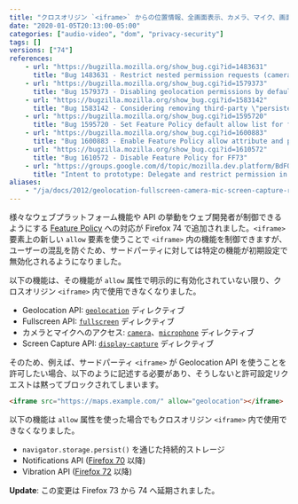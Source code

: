 ```yaml
---
title: "クロスオリジン `<iframe>` からの位置情報、全画面表示、カメラ、マイク、画面キャプチャリクエストが初期設定で無効化されました"
date: "2020-01-05T20:13:00-05:00"
categories: ["audio-video", "dom", "privacy-security"]
tags: []
versions: ["74"]
references:
    - url: "https://bugzilla.mozilla.org/show_bug.cgi?id=1483631"
      title: "Bug 1483631 - Restrict nested permission requests (camera/microphone/geolocation/screensharing) with Feature Policy"
    - url: "https://bugzilla.mozilla.org/show_bug.cgi?id=1579373"
      title: "Bug 1579373 - Disabling geolocation permissions by default in cross-origin iframes"
    - url: "https://bugzilla.mozilla.org/show_bug.cgi?id=1583142"
      title: "Bug 1583142 - Considering removing third-party \"persistent-storage\" prompting support"
    - url: "https://bugzilla.mozilla.org/show_bug.cgi?id=1595720"
      title: "Bug 1595720 - Set Feature Policy default allow list for fullscreen to eself, disable third party by default"
    - url: "https://bugzilla.mozilla.org/show_bug.cgi?id=1600883"
      title: "Bug 1600883 - Enable Feature Policy allow attribute and permission delegation by default"
    - url: "https://bugzilla.mozilla.org/show_bug.cgi?id=1610572"
      title: "Bug 1610572 - Disable Feature Policy for FF73"
    - url: "https://groups.google.com/d/topic/mozilla.dev.platform/BdFOMAuCGW8/discussion"
      title: "Intent to prototype: Delegate and restrict permission in third party context"
aliases:
    - "/ja/docs/2012/geolocation-fullscreen-camera-mic-screen-capture-requests-from-cross-origin-iframe-are-now-disabled-by-default/"
---
```

様々なウェブプラットフォーム機能や API の挙動をウェブ開発者が制御できるようにする [Feature Policy](https://developer.mozilla.org/docs/Web/HTTP/Feature_Policy) への対応が Firefox 74 で追加されました。`<iframe>` 要素上の新しい `allow` 要素を使うことで `<iframe>` 内の機能を制御できますが、ユーザーの混乱を防ぐため、サードパーティに対しては特定の機能が初期設定で無効化されるようになりました。

以下の機能は、その機能が `allow` 属性で明示的に有効化されていない限り、クロスオリジン `<iframe>` 内で使用できなくなりました。

* Geolocation API: [`geolocation`](https://developer.mozilla.org/docs/Web/HTTP/Headers/Feature-Policy/geolocation) ディレクティブ
* Fullscreen API: [`fullscreen`](https://developer.mozilla.org/docs/Web/HTTP/Headers/Feature-Policy/fullscreen) ディレクティブ
* カメラとマイクへのアクセス: [`camera`](https://developer.mozilla.org/docs/Web/HTTP/Headers/Feature-Policy/camera)、[`microphone`](https://developer.mozilla.org/docs/Web/HTTP/Headers/Feature-Policy/microphone) ディレクティブ
* Screen Capture API: [`display-capture`](https://developer.mozilla.org/docs/Web/HTTP/Headers/Feature-Policy/display-capture) ディレクティブ

そのため、例えば、サードパーティ `<iframe>` が Geolocation API を使うことを許可したい場合、以下のように記述する必要があり、そうしないと許可設定リクエストは黙ってブロックされてしまいます。

```html
<iframe src="https://maps.example.com/" allow="geolocation"></iframe>
```

以下の機能は `allow` 属性を使った場合でもクロスオリジン `<iframe>` 内で使用できなくなりました。

* `navigator.storage.persist()` を通じた持続的ストレージ
* Notifications API ([Firefox 70](https://www.fxsitecompat.dev/ja/docs/2019/notification-permission-requests-from-cross-origin-iframe-are-now-disallowed/) 以降)
* Vibration API ([Firefox 72](https://www.fxsitecompat.dev/ja/docs/2019/vibration-api-can-no-longer-be-used-from-cross-origin-iframe/) 以降)

**Update**: この変更は Firefox 73 から 74 へ延期されました。
